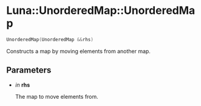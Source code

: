# Luna::UnorderedMap::UnorderedMap

```c++
UnorderedMap(UnorderedMap &&rhs)
```

Constructs a map by moving elements from another map. 



## Parameters
* *in* **rhs**

    The map to move elements from. 

